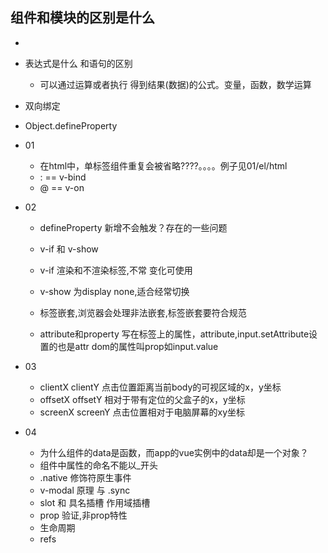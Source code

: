 ## 组件和模块的区别是什么
- 
- 表达式是什么 和语句的区别
  - 可以通过运算或者执行 得到结果(数据)的公式。变量，函数，数学运算
- 双向绑定
- Object.defineProperty



- 01
  - 在html中，单标签组件重复会被省略????。。。。例子见01/el/html
  - : == v-bind  
  - @ == v-on

- 02 
  - defineProperty 新增不会触发？存在的一些问题
  - v-if 和 v-show
  - v-if  渲染和不渲染标签,不常 变化可使用
  - v-show 为display none,适合经常切换
  - 标签嵌套,浏览器会处理非法嵌套,标签嵌套要符合规范

  - attribute和property
  写在标签上的属性，attribute,input.setAttribute设置的也是attr
  dom的属性叫prop如input.value
- 03
  - clientX clientY 点击位置距离当前body的可视区域的x，y坐标
  - offsetX offsetY 相对于带有定位的父盒子的x，y坐标
  - screenX screenY 点击位置相对于电脑屏幕的xy坐标
- 04 
  - 为什么组件的data是函数，而app的vue实例中的data却是一个对象？
  - 组件中属性的命名不能以_开头
  - .native 修饰符原生事件
  - v-modal 原理  与  .sync 
  - slot 和 具名插槽  作用域插槽
  - prop 验证,非prop特性
  - 生命周期
  - refs
